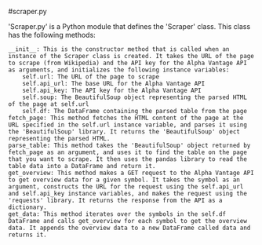 #scraper.py

'Scraper.py' is a Python module that defines the 'Scraper' class. This class has the following methods:

    __init__: This is the constructor method that is called when an instance of the Scraper class is created. It takes the URL of the page to scrape (from Wikipedia) and the API key for the Alpha Vantage API as arguments, and initializes the following instance variables:
        self.url: The URL of the page to scrape
        self.api_url: The base URL for the Alpha Vantage API
        self.api_key: The API key for the Alpha Vantage API
        self.soup: The BeautifulSoup object representing the parsed HTML of the page at self.url
        self.df: The DataFrame containing the parsed table from the page
    fetch_page: This method fetches the HTML content of the page at the URL specified in the self.url instance variable, and parses it using the 'BeautifulSoup' library. It returns the 'BeautifulSoup' object representing the parsed HTML.
    parse_table: This method takes the 'BeautifulSoup' object returned by fetch_page as an argument, and uses it to find the table on the page that you want to scrape. It then uses the pandas library to read the table data into a DataFrame and return it.
    get_overview: This method makes a GET request to the Alpha Vantage API to get overview data for a given symbol. It takes the symbol as an argument, constructs the URL for the request using the self.api_url and self.api_key instance variables, and makes the request using the 'requests' library. It returns the response from the API as a dictionary.
    get_data: This method iterates over the symbols in the self.df DataFrame and calls get_overview for each symbol to get the overview data. It appends the overview data to a new DataFrame called data and returns it.
